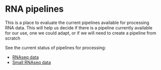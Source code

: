 # RNA pipelines

This is a place to evaluate the current pipelines available for processing RNA data. This will help us decide if there is a pipeline currently available for our use, one we could adapt, or if we will need to create a pipeline from scratch

See the current status of pipelines for processing:

- [RNAseq data](RNAseq_pipelines.csv)
- [Small RNAseq data](small_RNAseq_pipelines.csv)
